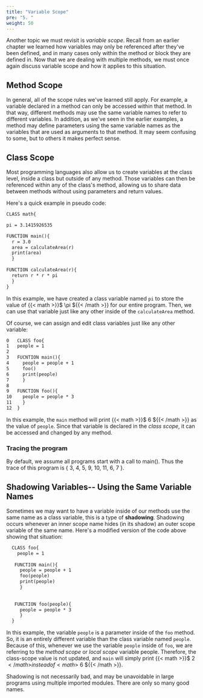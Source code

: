 ```yaml
---
title: "Variable Scope"
pre: "5. "
weight: 50
---
```


Another topic we must revisit is _variable scope_. Recall from an earlier chapter we learned how variables may only be referenced after they've been defined, and in many cases only within the method or block they are defined in. Now that we are dealing with multiple methods, we must once again discuss variable scope and how it applies to this situation.

## Method Scope

In general, all of the scope rules we've learned still apply. For example, a variable declared in a method can only be accessed within that method. In that way, different methods may use the same variable names to refer to different variables. In addition, as we've seen in the earlier examples, a method may define parameters using the same variable names as the variables that are used as arguments to that method. It may seem confusing to some, but to others it makes perfect sense.

## Class Scope

Most programming languages also allow us to create variables at the class level, inside a class but outside of any method. Those variables can then be referenced within any of the class's method, allowing us to share data between methods without using parameters and return values.

Here's a quick example in pseudo code:

```tex
CLASS math{

pi = 3.1415926535

FUNCTION main(){
  r = 3.0
  area = calculateArea(r)
  print(area)
  }
  
FUNCTION calculateArea(r){
  return r * r * pi
  }
}  

```

In this example, we have created a class variable named `pi` to store the value of {{< math >}}$ \pi ${{< /math >}} for our entire program. Then, we can use that variable just like any other inside of the `calculateArea` method.

Of course, we can assign and edit class variables just like any other variable:

```tex
0   CLASS foo{
1   people = 1
2   
3   FUCNTION main(){
4     people = people + 1
5     foo()
6     print(people)
7     }
8     
9   FUNCTION foo(){
10    people = people * 3
11    }
12  }
```

In this example, the `main` method will print {{< math >}}$ 6 ${{< /math >}} as the value of `people`. Since that variable is declared in the _class scope_, it can be accessed and changed by any method. 


### Tracing the program

By default, we assume all programs start with a call to main().  Thus the trace of this program is { 3, 4, 5,  9, 10, 11, 6, 7 }.


## Shadowing Variables-- Using the Same Variable Names

Sometimes we may want to have a variable inside of our methods use the same name as a class variable, this is a type of **shadowing**. Shadowing occurs whenever an inner scope name hides (in its shadow) an outer scope variable of the same name.  Here's a modified version of the code above showing that situation:


```tex
  CLASS foo{
    people = 1
   
   FUNCTION main(){
     people = people + 1
     foo(people)
     print(people)
     }
     
     
   FUNCTION foo(people){
     people = people * 3
     }
  }
```

In this example, the variable `people` is a parameter inside of the `foo` method. So, it is an entirely different variable than the class variable named `people`. Because of this, whenever we use the variable `people` inside of `foo`, we are referring to the _method scope_ or _local scope_ variable people. Therefore, the class-scope value is not updated, and `main` will simply print {{< math >}}$ 2 ${{< /math >}} instead of {{< math >}}$ 6 ${{< /math >}}. 

Shadowing is not necessarily bad, and may be unavoidable in large programs using multiple imported modules.  There are only so many good names.  

